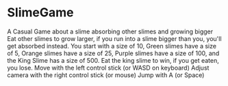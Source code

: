 # SlimeGame
A Casual Game about a slime absorbing other slimes and growing bigger
Eat other slimes to grow larger, if you run into a slime bigger than you, you'll get absorbed instead.
You start with a size of 10, Green slimes have a size of 5, Orange slimes have a size of 25, Purple slimes have a size of 100, and the King Slime has a size of 500.
Eat the king slime to win, if you get eaten, you lose.
Move with the left control stick (or WASD on keyboard)
Adjust camera with the right control stick (or mouse)
Jump with A (or Space)
